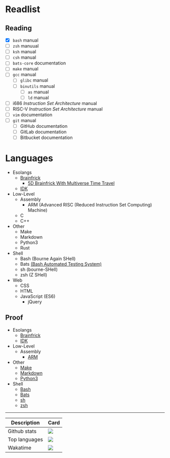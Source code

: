 # Readlist
## Reading
- [x] `bash` manual
- [ ] `zsh` manuual
- [ ] `ksh` manual
- [ ] `csh` manual
- [ ] `bats-core` documentation
- [ ] `make` manual
- [ ] `gcc` manual
	- [ ] `glibc` manual
	- [ ] `binutils` manual
		- [ ] `as` manual
		- [ ] `ld` manual
- [ ] i686 *Instruction Set Architecture* manual
- [ ] RISC-V *Instruction Set Architecture* manual
- [ ] `vim` documentation
- [ ] `git` manual
	- [ ] GitHub documentation
	- [ ] GitLab documentation
	- [ ] Bitbucket documentation

# Languages
* Esolangs
	* [Brainfrick](https://esolangs.org/wiki/Brainfuck)
		* [5D Brainfrick With Multiverse Time Travel](https://esolangs.org/wiki/5D_Brainfuck_With_Multiverse_Time_Travel)
	* [IDK](https://esolangs.org/wiki/IDK)
* Low-Level
	* Assembly
		* ARM (Advanced RISC (Reduced Instruction Set Computing) Machine)
	* C
	* C++
* Other
	* Make
	* Markdown
	* Python3
	* Rust
* Shell
	* Bash (Bourne Again SHell)
	* Bats [(Bash Automated Testing System)](https://github.com/bats-core/bats-core)
	* sh (bourne-SHell)
	* zsh (Z SHell)
* Web
	* CSS
	* HTML
	* JavaScript (ES6)
		* jQuery
## Proof
* Esolangs
	* [Brainfrick](https://raw.githubusercontent.com/GrpeApple/GrpeApple/main/Proof/Esolangs/Brainfrick/README.b)
	* [IDK](https://raw.githubusercontent.com/GrpeApple/GrpeApple/main/Proof/Esolangs/IDK/README.idk)
* Low-Level
	* Assembly
		* [ARM](https://raw.githubusercontent.com/GrpeApple/GrpeApple/main/Proof/Low-Level/Assembly/ARM/README.S)
* Other
	* [Make](https://raw.githubusercontent.com/GrpeApple/GrpeApple/main/Proof/Other/Make/Makefile)
	* [Markdown](https://raw.githubusercontent.com/GrpeApple/GrpeApple/main/Proof/Other/Markdown/README.md)
	* [Python3](https://raw.githubusercontent.com/GrpeApple/GrpeApple/main/Proof/Other/Python3/README.py)
* Shell
	* [Bash](https://raw.githubusercontent.com/GrpeApple/GrpeApple/main/Proof/Shell/Bash/README.bash)
	* [Bats](https://raw.githubusercontent.com/GrpeApple/GrpeApple/main/Proof/Shell/Bats/README.bats)
	* [sh](https://raw.githubusercontent.com/GrpeApple/GrpeApple/main/Proof/Shell/sh/README.sh)
	* [zsh](https://raw.githubusercontent.com/GrpeApple/GrpeApple/main/Proof/Shell/zsh/README.zsh)


---

<table>
<thead>
	<tr>
		<th>Description</th>
		<th>Card</th>
	</tr>
</thead>
<tbody>
	<tr>
		<td>Github stats</td>
		<td>
			<a href="https://github.com/GrpeApple?tab=repositories">
					<img src="https://github-readme-stats.vercel.app/api?username=GrpeApple&count_private=true&show_icons=true&theme=solarized-dark&hide_border=true&cache_seconds=1800&border_radius=20&hide_title=true&include_all_commits=true">
			</a>
		</td>
	</tr>
	<tr>
		<!-- Of course this would display Brainf*** -->
		<td>Top languages</td>
		<td>
			<a href="https://github.com/GrpeApple?tab=repositories">
				<img src="https://github-readme-stats.vercel.app/api/top-langs/?username=GrpeApple&hide_border=true&theme=solarized-dark&cache_seconds=1800&border_radius=20&langs_count=10&hide_title=true&layout=compact">
			</a>
		</td>
	</tr>
	<tr>
		<td>Wakatime</td>
		<td>
			<a href="https://wakatime.com/@GrpeApple">
				<img src="https://github-readme-stats.vercel.app/api/wakatime/?username=@GrpeApple&hide_border=true&theme=solarized-dark&cache_seconds=1800&border_radius=20&hide_title=true&layout=compact">
			</a>
		</td>
	</tr>
</tbody>
</table>
